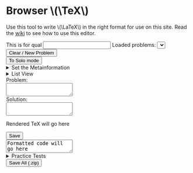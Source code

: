 <html lang="en">
    <head>
        <meta charset="utf-8"/>
        <title>Browser TeX</title>
        <link rel="stylesheet" type="text/css" href="../css/tex.css"/>
        <script src="../scripts/xmlImporter.js"></script>
        <script src="../scripts/jax.js"></script>
        <script src="../scripts/problems.js"></script>
        <script src="../scripts/tex.js" async defer></script>
        <link rel="apple-touch-icon" sizes="180x180" href="/icons/apple-touch-icon.png">
        <link rel="icon" type="image/png" sizes="32x32" href="/icons/favicon-32x32.png">
        <link rel="icon" type="image/png" sizes="16x16" href="/icons/favicon-16x16.png">
        <link rel="manifest" href="/site.webmanifest">
    </head>
    <body>
        <div class="title">
            <h1>Browser \(\TeX\)</h1>
        </div>
        <p>Use this tool to write \(\LaTeX\) in the right format for use on this site. Read the <a href="https://github.com/MathPeople/MathPeople.github.io/wiki/Making-the-Problems">wiki</a> to see how to use this editor.</p>
        <label for="qualName">This is for qual</label>
        <input type="text" id="qualName"/>
        <label for="loadedProblems">Loaded problems:</label>
        <select id="loadedProblems"></select>
        <div><button type="button" id="clearTex">Clear / New Problem</button></div>
        <div><button type="button" id="pairSolo">To Solo mode</button></div>
        <details id="metainformation">
            <summary>Set the Metainformation</summary>
            <p id="idP">Problem ID: <input type="text" id="problemID" list="idList"/><datalist id="idList"/></p>
            <div>
                <label for="newMetatype">New Metatype:</label><input id="newMetatype" type="text"/>
                <select id="newMetatypeType">
                    <option disabled="">Select Type</option>
                    <option>Checkbox</option>
                    <option>Radio</option>
                    <option>Scale</option>
                </select>
                <input id = "defaultOption" type="text" hide=""/>
            </div>
            <div id="putMetasHere"></div>
            <div><label>
                Rename metainformation
                <input id="renameMetainformation" type="text" placeholder="actually rename metainformation"/>
                </label></div>
            <div><label>
                Alternate name metainformation
                <input id="renameSoftMetainformation" type="text" placeholder="locally rename some tag"/>
                </label></div>
        </details>
        <details id="wholeList">
            <summary>List View</summary>
            <div>
                <label for="toggleColumn">Toggle column</label>
                <input id="toggleColumn" type="text"/>
            </div>
            <div>
                <label for="practiceSearch">Search</label>
                <input id="practiceSearch" type="text"/>
            </div>
            <table id="wholeListHere"></table>
        </details>
        <label for="texProblem" pairOnly="">Problem:</label>
        <div><textarea class="texInput" id="texProblem" spellcheck="false"></textarea></div>
        <label for="texSolution" pairOnly="">Solution:</label>
        <div pairOnly=""><textarea class="texInput" id="texSolution" spellcheck="false"></textarea></div>
        <div id="texLiveOut"><p>Rendered TeX will go here</p></div>
        <button type="button" id="save">Save</button>
        <div><textarea id="codeOut" spellcheck="false">Formatted code will go here</textarea></div>
        <details id="practiceTests">
            <summary>Practice Tests</summary>
            <button id="newPracticeTestButton">New Practice Test Configuration</button>
        </details>
        <button type="button" id="saveAll">Save All (.zip)</button>
        <p id="errorOut"/>
        <div id="problemsSpot"/>
    </body>
</html>